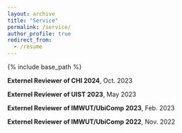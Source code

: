 ```yaml
---
layout: archive
title: "Service"
permalink: /service/
author_profile: true
redirect_from:
  - /resume
---
```


{% include base_path %}

**Externel Reviewer of CHI 2024**,
Oct. 2023

**Externel Reviewer of UIST 2023**,
May 2023

**Externel Reviewer of IMWUT/UbiComp 2023**,
Feb. 2023

**Externel Reviewer of IMWUT/UbiComp 2022**,
Nov. 2022
